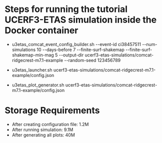 # Steps for running the tutorial UCERF3-ETAS simulation inside the Docker container

* u3etas_comcat_event_config_builder.sh --event-id ci38457511 --num-simulations 10 --days-before 7 --finite-surf-shakemap --finite-surf-shakemap-min-mag 5 --output-dir ucerf3-etas-simulations/comcat-ridgecrest-m7.1-example --random-seed 123456789

* u3etas_launcher.sh ucerf3-etas-simulations/comcat-ridgecrest-m7.1-example/config.json

* u3etas_plot_generator.sh ucerf3-etas-simulations/comcat-ridgecrest-m7.1-example/config.json

# Storage Requirements

* After creating configuration file: 1.2M
* After running simulation: 9.1M
* After generating all plots: 40M
